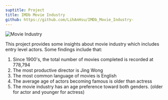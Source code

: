 ```yaml
---
suptitle: Project
title: IMDb Movie Industry 
github: https://github.com/LihAnHsu/IMDb_Movie_Industry-
---
```


<Image src="/movie.png" className="rounded-box mx-auto" alt="Movie Industry" width={400} height={400}/>

This project provides some insights about movie industry which includes entry level actors. Some findings include that:

1. Since 1900's, the total number of movies completed is recorded at 778,794
1. The most productive director is Jing Wong
1. The most common language of movies is English
1. The average age of actors becoming famous is older than actress
1. The movie industry has an age preference toward both genders. (older for actor and younger for actress)
